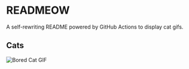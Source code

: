 # READMEOW

A self-rewriting README powered by GitHub Actions to display cat gifs.

## Cats

![Bored Cat GIF](https://media2.giphy.com/media/v1.Y2lkPTlhY2QwMmRhNGhkbjM0MGx5NGM0dTQ0ZTJsZDBmZmkxMXFtZTNxcnBramZoaDg1OCZlcD12MV9naWZzX3NlYXJjaCZjdD1n/mlvseq9yvZhba/200.gif)

